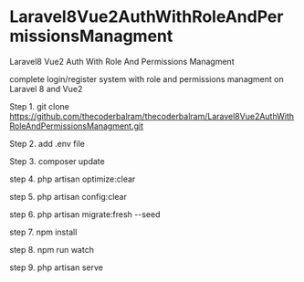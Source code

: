 # Laravel8Vue2AuthWithRoleAndPermissionsManagment
 Laravel8 Vue2 Auth With Role And Permissions Managment

complete login/register system with role and permissions managment on Laravel 8 and Vue2

Step 1. git clone https://github.com/thecoderbalram/thecoderbalram/Laravel8Vue2AuthWithRoleAndPermissionsManagment.git

Step 2. add .env file

Step 3. composer update

step 4. php artisan optimize:clear

step 5. php artisan config:clear

step 6. php artisan migrate:fresh --seed

step 7. npm install

step 8. npm run watch

step 9. php artisan serve